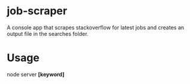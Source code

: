 # job-scraper
A console app that scrapes stackoverflow for latest jobs and creates an output file in the searches folder.

# Usage
node server **[keyword]**
